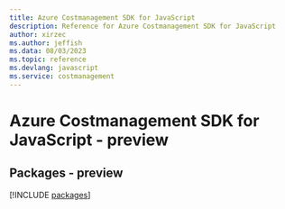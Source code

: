 ```yaml
---
title: Azure Costmanagement SDK for JavaScript
description: Reference for Azure Costmanagement SDK for JavaScript
author: xirzec
ms.author: jeffish
ms.data: 08/03/2023
ms.topic: reference
ms.devlang: javascript
ms.service: costmanagement
---
```

# Azure Costmanagement SDK for JavaScript - preview
## Packages - preview
[!INCLUDE [packages](costmanagement-index.md)]